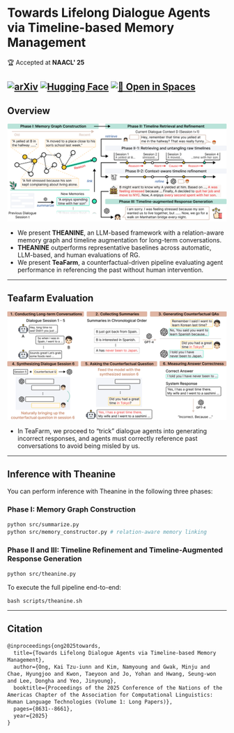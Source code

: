 # Towards Lifelong Dialogue Agents via Timeline-based Memory Management  
🏆 Accepted at **NAACL' 25**

[![arXiv](https://img.shields.io/badge/Paper-arXiv-b31b1b?logo=arxiv)](https://arxiv.org/abs/2406.10996)
[![Hugging Face](https://img.shields.io/badge/Dataset-HuggingFace-yellow?logo=huggingface)](https://huggingface.co/datasets/LangAGI-Lab/teafarm)
[![🤗 Open in Spaces](https://img.shields.io/badge/HuggingFace-Spaces-blue?logo=vercel)](https://huggingface.co/spaces/ResearcherScholar/Theanine)
---

## Overview

![main](./assets/theanine.png)
- We present **THEANINE**, an LLM-based framework with a relation-aware memory graph
and timeline augmentation for long-term conversations.
- **THEANINE** outperforms representative baselines across automatic, LLM-based, and human evaluations of RG.
- We present **TeaFarm**, a counterfactual-driven pipeline evaluating agent performance in referencing the past without human intervention.

---

## Teafarm Evaluation
![teafarm](./assets/teafarmprocess.png)
- In TeaFarm, we proceed to “trick” dialogue agents into generating incorrect responses, and agents must correctly reference past conversations to avoid being misled by us.

---

## Inference with Theanine

You can perform inference with Theanine in the following three phases:


### Phase I: Memory Graph Construction

```bash
python src/summarize.py
python src/memory_constructor.py # relation-aware memory linking
```

### Phase II and III: Timeline Refinement and Timeline-Augmented Response Generation

```bash
python src/theanine.py
```

To execute the full pipeline end-to-end:
```
bash scripts/theanine.sh
```

---

## Citation
```
@inproceedings{ong2025towards,
  title={Towards Lifelong Dialogue Agents via Timeline-based Memory Management},
  author={Ong, Kai Tzu-iunn and Kim, Namyoung and Gwak, Minju and Chae, Hyungjoo and Kwon, Taeyoon and Jo, Yohan and Hwang, Seung-won and Lee, Dongha and Yeo, Jinyoung},
  booktitle={Proceedings of the 2025 Conference of the Nations of the Americas Chapter of the Association for Computational Linguistics: Human Language Technologies (Volume 1: Long Papers)},
  pages={8631--8661},
  year={2025}
}
```